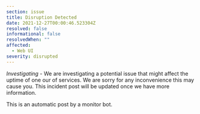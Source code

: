 ```yaml
---
section: issue
title: Disruption Detected
date: 2021-12-27T00:00:46.523304Z
resolved: false
informational: false
resolvedWhen: ""
affected:
  - Web UI
severity: disrupted
---
```

*Investigating* - We are investigating a potential issue that might affect the uptime of one our of services. We are sorry for any inconvenience this may cause you. This incident post will be updated once we have more information.

This is an automatic post by a monitor bot.
        
